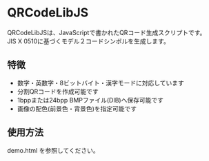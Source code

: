 # __QRCodeLibJS__

QRCodeLibJSは、JavaScriptで書かれたQRコード生成スクリプトです。  
JIS X 0510に基づくモデル２コードシンボルを生成します。

## 特徴

- 数字・英数字・8ビットバイト・漢字モードに対応しています
- 分割QRコードを作成可能です
- 1bppまたは24bpp BMPファイル(DIB)へ保存可能です
- 画像の配色(前景色・背景色)を指定可能です

## 使用方法

demo.html を参照してください。

